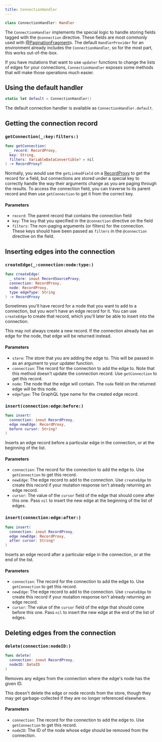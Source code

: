 ```yaml
---
title: ConnectionHandler
---
```


```swift
class ConnectionHandler: Handler
```

The `ConnectionHandler` implements the special logic to handle storing fields tagged with the `@connection` directive. These fields are most commonly used with [@PaginationFragment](pagination-fragment.md)s. The default `HandlerProvider` for an environment already includes the `ConnectionHandler`, so for the most part, this works out-of-the-box. 

If you have mutations that want to use `updater` functions to change the lists of edges for your connections, `ConnectionHandler` exposes some methods that will make those operations much easier.

## Using the default handler

```swift
static let default = ConnectionHandler()
```

The default connection handler is available as `ConnectionHandler.default`.

## Getting the connection record

### `getConnection(_:key:filters:)`

```swift
func getConnection(
  _ record: RecordProxy,
  key: String,
  filters: VariableDataConvertible? = nil
) -> RecordProxy?
```

Normally, you would use the `getLinkedField` on a [RecordProxy](record-proxy.md) to get the record for a field, but connections are stored under a special key to correctly handle the way their arguments change as you are paging through the results. To access the connection field, you can traverse to its parent record and then use `getConnection` to get it from the correct key.

#### Parameters

- `record`: The parent record that contains the connection field
- `key`: The `key` that you specified in the `@connection` directive on the field
- `filters`: The non-paging arguments (or filters) for the connection. These keys should have been passed as `filters` in the `@connection` directive on the field.

## Inserting edges into the connection

### `createEdge(_:connection:node:type:)`

```swift
func createEdge(
  _ store: inout RecordSourceProxy,
  connection: RecordProxy,
  node: RecordProxy,
  type edgeType: String
) -> RecordProxy
```

Sometimes you'll have record for a node that you want to add to a connection, but you won't have an edge record for it. You can use `createEdge` to create that record, which you'll later be able to insert into the connection.

This may not always create a new record. If the connection already has an edge for the node, that edge will be returned instead.

#### Parameters

- `store`: The store that you are adding the edge to. This will be passed in as an argument to your updater function.
- `connection`: The record for the connection to add the edge to. Note that this method doesn't update the connection record. Use `getConnection` to get this record.
- `node`: The node that the edge will contain. The `node` field on the returned edge will be this node.
- `edgeType`: The GraphQL type name for the created edge record.

### `insert(connection:edge:before:)`

```swift
func insert(
  connection: inout RecordProxy,
  edge newEdge: RecordProxy,
  before cursor: String?
)
```

Inserts an edge record before a particular edge in the connection, or at the beginning of the list.

#### Parameters

- `connection`: The record for the connection to add the edge to. Use `getConnection` to get this record.
- `newEdge`: The edge record to add to the connection. Use `createEdge` to create this record if your mutation response isn't already returning an edge record.
- `cursor`: The value of the `cursor` field of the edge that should come after this one. Pass `nil` to insert the new edge at the beginning of the list of edges.

### `insert(connection:edge:after:)`

```swift
func insert(
  connection: inout RecordProxy,
  edge newEdge: RecordProxy,
  after cursor: String?
)
```

Inserts an edge record after a particular edge in the connection, or at the end of the list.

#### Parameters

- `connection`: The record for the connection to add the edge to. Use `getConnection` to get this record.
- `newEdge`: The edge record to add to the connection. Use `createEdge` to create this record if your mutation response isn't already returning an edge record.
- `cursor`: The value of the `cursor` field of the edge that should come before this one. Pass `nil` to insert the new edge at the end of the list of edges.

## Deleting edges from the connection

### `delete(connection:nodeID:)`

```swift
func delete(
  connection: inout RecordProxy,
  nodeID: DataID
)
```

Removes any edges from the connection where the edge's node has the given ID.

This doesn't delete the edge or node records from the store, though they may get garbage-collected if they are no longer referenced elsewhere.

#### Parameters

- `connection`: The record for the connection to add the edge to. Use `getConnection` to get this record.
- `nodeID`: The ID of the node whose edge should be removed from the connection.